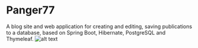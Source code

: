 # Panger77
A blog site and web application for creating and editing, saving publications to a database, based on Spring Boot, Hibernate, PostgreSQL and Thymeleaf.
![alt text](https://ibb.co/V3MrvYk)
